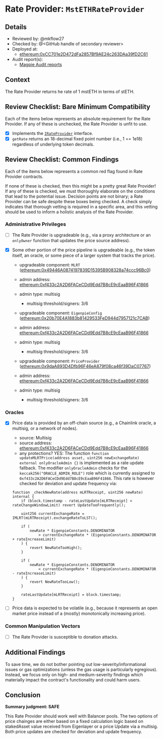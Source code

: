# Rate Provider: `MstETHRateProvider`

## Details
- Reviewed by: @mkflow27
- Checked by: @\<GitHub handle of secondary reviewer\>
- Deployed at:
    - [ethereum:0xCC701e2D472dFa2857Bf9AE24c263DAa39fD2C61](https://etherscan.io/address/0xcc701e2d472dfa2857bf9ae24c263daa39fd2c61#code)
- Audit report(s):
    - [Magpie Audit reports](https://docs.magpiexyz.io/security/audit-reports)

## Context
The Rate Provider returns he rate of 1 mstETH in terms of stETH.

## Review Checklist: Bare Minimum Compatibility
Each of the items below represents an absolute requirement for the Rate Provider. If any of these is unchecked, the Rate Provider is unfit to use.

- [x] Implements the [`IRateProvider`](https://github.com/balancer/balancer-v2-monorepo/blob/bc3b3fee6e13e01d2efe610ed8118fdb74dfc1f2/pkg/interfaces/contracts/pool-utils/IRateProvider.sol) interface.
- [x] `getRate` returns an 18-decimal fixed point number (i.e., 1 == 1e18) regardless of underlying token decimals.

## Review Checklist: Common Findings
Each of the items below represents a common red flag found in Rate Provider contracts.

If none of these is checked, then this might be a pretty great Rate Provider! If any of these is checked, we must thoroughly elaborate on the conditions that lead to the potential issue. Decision points are not binary; a Rate Provider can be safe despite these boxes being checked. A check simply indicates that thorough vetting is required in a specific area, and this vetting should be used to inform a holistic analysis of the Rate Provider.

### Administrative Privileges
- [ ] The Rate Provider is upgradeable (e.g., via a proxy architecture or an `onlyOwner` function that updates the price source address). 

- [x] Some other portion of the price pipeline is upgradeable (e.g., the token itself, an oracle, or some piece of a larger system that tracks the price).
    - upgradeable component: `MLRT` ([ethereum:0x49446A0874197839D15395B908328a74ccc96Bc0](https://etherscan.io/address/0x49446A0874197839D15395B908328a74ccc96Bc0#readProxyContract))
    - admin address: [ethereum:0xf433c2A2D6FACeCDd9Edd7B8cE9cEaaB96F41866](https://etherscan.io/address/0xf433c2A2D6FACeCDd9Edd7B8cE9cEaaB96F41866>)
    - admin type: multisig
        - multisig threshold/signers: 3/6

    - upgradeable component: `EigenpieConfig` ([ethereum:0x20b70E4A1883b81429533FeD944d7957121c7CAB](https://etherscan.io/address/0x20b70E4A1883b81429533FeD944d7957121c7CAB))
    - admin address: [ethereum:0xf433c2A2D6FACeCDd9Edd7B8cE9cEaaB96F41866](https://etherscan.io/address/0xf433c2A2D6FACeCDd9Edd7B8cE9cEaaB96F41866#code)
    - admin type: multisig
        - multisig threshold/signers: 3/6

    - upgradeable component: `PriceProvider` ([ethereum:0x9daA893D4Dfb96F46eA879f08ca46f39DaC07767](https://etherscan.io/address/0x9daA893D4Dfb96F46eA879f08ca46f39DaC07767#code))
    - admin address: [ethereum:0xf433c2A2D6FACeCDd9Edd7B8cE9cEaaB96F41866](https://etherscan.io/address/0xf433c2A2D6FACeCDd9Edd7B8cE9cEaaB96F41866#code)
    - admin type: multisig
        - multisig threshold/signers: 3/6

### Oracles
- [x] Price data is provided by an off-chain source (e.g., a Chainlink oracle, a multisig, or a network of nodes).
    - source: Multisig
    - source address: [ethereum:0xf433c2A2D6FACeCDd9Edd7B8cE9cEaaB96F41866](https://etherscan.io/address/0xf433c2A2D6FACeCDd9Edd7B8cE9cEaaB96F41866)
    - any protections? YES:
    The function `function updateMLRTPrice(address asset, uint256 newExchangeRate) external onlyOracleAdmin {}` is implemented as a rate update fallback. The modifier `onlyOracleAdmin` checks for the `keccak256("ORACLE_ADMIN_ROLE")` role which is currently assigned to `0xf433c2A2D6FACeCDd9Edd7B8cE9cEaaB96F41866`. This rate is however checked for deviation and update frequency via:
    ```solidity
    function _checkNewRate(address mLRTReceipt, uint256 newRate) internal {
        if (block.timestamp - rateLastUpdate[mLRTReceipt] < rateChangeWindowLimit) revert UpdateTooFrequently();

        uint256 currentExchangeRate = IMLRT(mLRTReceipt).exchangeRateToLST();

        if (
            newRate * EigenpieConstants.DENOMINATOR
                > currentExchangeRate * (EigenpieConstants.DENOMINATOR + rateIncreaseLimit)
        ) {
            revert NewRateTooHigh();
        }

        if (
            newRate * EigenpieConstants.DENOMINATOR
                < currentExchangeRate * (EigenpieConstants.DENOMINATOR - rateIncreaseLimit)
        ) {
            revert NewRateTooLow();
        }

        rateLastUpdate[mLRTReceipt] = block.timestamp;
    }
    ```

- [ ] Price data is expected to be volatile (e.g., because it represents an open market price instead of a (mostly) monotonically increasing price).

### Common Manipulation Vectors
- [ ] The Rate Provider is susceptible to donation attacks.


## Additional Findings
To save time, we do not bother pointing out low-severity/informational issues or gas optimizations (unless the gas usage is particularly egregious). Instead, we focus only on high- and medium-severity findings which materially impact the contract's functionality and could harm users.

## Conclusion
**Summary judgment: SAFE**

This Rate Provider should work well with Balancer pools. The two options of price chainges are either based on a fixed calculation logic based on stakedAsset value received from Eigenlayer or a price Update via a multisig. Both price updates are checked for deviation and update frequency.

